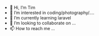 - 👋 Hi, I’m Tim
- 👀 I’m interested in coding/photography/....
- 🌱 I’m currently learning laravel
- 💞️ I’m looking to collaborate on ...
- 📫 How to reach me ...

<!---
TimDKKR/TimDKKR is a ✨ special ✨ repository because its `README.md` (this file) appears on your GitHub profile.
You can click the Preview link to take a look at your changes.
--->
